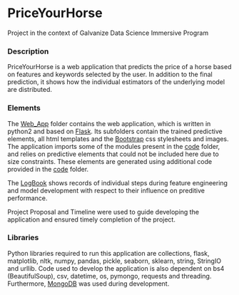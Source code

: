 # PriceYourHorse
Project in the context of Galvanize Data Science Immersive Program

### Description
PriceYourHorse is a web application that predicts the price of a horse based on features and keywords selected by the user. In addition to the final prediction, it shows how the individual estimators of the underlying model are distributed.

### Elements
The [Web_App](https://github.com/guetgs/PriceYourHorse/tree/master/Web_App) folder contains the web application, which is written in python2 and based on [Flask](http://flask.pocoo.org/). Its subfolders contain the trained predictive elements, all html templates and the [Bootstrap](http://getbootstrap.com/) css stylesheets and images. The application imports some of the modules present in the [code](https://github.com/guetgs/PriceYourHorse/tree/master/code) folder, and relies on predictive elements that could not be included here due to size constraints. These elements are generated using additional code provided in the [code](https://github.com/guetgs/PriceYourHorse/tree/master/code) folder.

The [LogBook](https://github.com/guetgs/PriceYourHorse/tree/master/LogBook) shows records of individual steps during feature engineering and model development with respect to their influence on preditive performance.

Project Proposal and Timeline were used to guide developing the application and ensured timely completion of the project.

### Libraries
Python libraries required to run this application are collections, flask, matplotlib, nltk, numpy, pandas, pickle, seaborn, sklearn, string, StringIO and urllib.
Code used to develop the application is also dependent on bs4 (BeautifulSoup), csv, datetime, os, pymongo, requests and threading. Furthermore, [MongoDB](https://www.mongodb.org/) was used during development.
